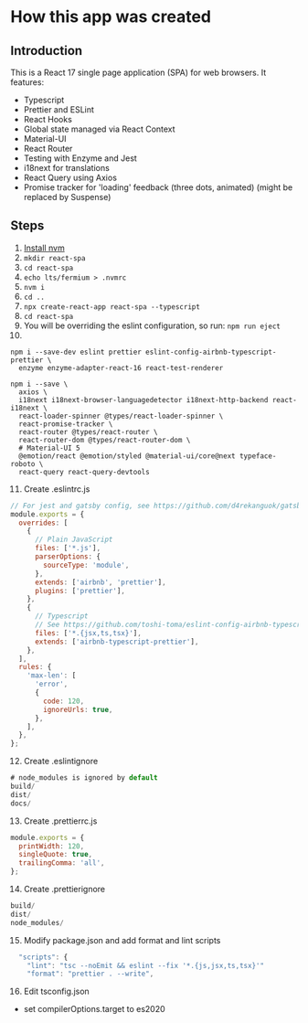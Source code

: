 # How this app was created

## Introduction

This is a React 17 single page application (SPA) for web browsers. It features:

- Typescript
- Prettier and ESLint
- React Hooks
- Global state managed via React Context
- Material-UI
- React Router
- Testing with Enzyme and Jest
- i18next for translations
- React Query using Axios
- Promise tracker for 'loading' feedback (three dots, animated) (might be replaced by Suspense)

## Steps

1. [Install nvm](https://heynode.com/tutorial/install-nodejs-locally-nvm)
2. `mkdir react-spa`
3. `cd react-spa`
4. `echo lts/fermium > .nvmrc`
5. `nvm i`
6. `cd ..`
7. `npx create-react-app react-spa --typescript`
8. `cd react-spa`
9. You will be overriding the eslint configuration, so run: `npm run eject`
10.

```shell
npm i --save-dev eslint prettier eslint-config-airbnb-typescript-prettier \
  enzyme enzyme-adapter-react-16 react-test-renderer

npm i --save \
  axios \
  i18next i18next-browser-languagedetector i18next-http-backend react-i18next \
  react-loader-spinner @types/react-loader-spinner \
  react-promise-tracker \
  react-router @types/react-router \
  react-router-dom @types/react-router-dom \
  # Material-UI 5
  @emotion/react @emotion/styled @material-ui/core@next typeface-roboto \
  react-query react-query-devtools
```

11. Create .eslintrc.js

```js
// For jest and gatsby config, see https://github.com/d4rekanguok/gatsby-typescript/blob/master/.eslintrc.js
module.exports = {
  overrides: [
    {
      // Plain JavaScript
      files: ['*.js'],
      parserOptions: {
        sourceType: 'module',
      },
      extends: ['airbnb', 'prettier'],
      plugins: ['prettier'],
    },
    {
      // Typescript
      // See https://github.com/toshi-toma/eslint-config-airbnb-typescript-prettier/blob/master/index.js
      files: ['*.{jsx,ts,tsx}'],
      extends: ['airbnb-typescript-prettier'],
    },
  ],
  rules: {
    'max-len': [
      'error',
      {
        code: 120,
        ignoreUrls: true,
      },
    ],
  },
};
```

12. Create .eslintignore

```js
# node_modules is ignored by default
build/
dist/
docs/
```

13. Create .prettierrc.js

```js
module.exports = {
  printWidth: 120,
  singleQuote: true,
  trailingComma: 'all',
};
```

14. Create .prettierignore

```js
build/
dist/
node_modules/
```

15. Modify package.json and add format and lint scripts

```js
  "scripts": {
    "lint": "tsc --noEmit && eslint --fix '*.{js,jsx,ts,tsx}'"
    "format": "prettier . --write",
```

16. Edit tsconfig.json

- set compilerOptions.target to es2020
